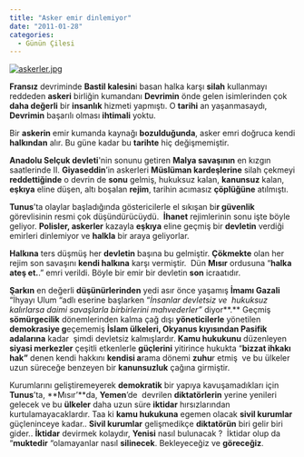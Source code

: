 ```yaml
---
title: "Asker emir dinlemiyor"
date: "2011-01-28"
categories: 
  - Günün Çilesi
---
```


[![askerler.jpg](/uploads/2011/01/askerler.jpg)](/uploads/2011/01/askerler.jpg "askerler.jpg")

**Fransız** devriminde **Bastil kalesin**i basan halka karşı **silah** kullanmayı reddeden **askeri** birliğin kumandanı **Devrimin** önde gelen isimlerinden çok **daha değerli** bir **insanlık** hizmeti yapmıştı. O **tarihi** an yaşanmasaydı, **Devrimin** başarılı olması **ihtimali** yoktu.

Bir **askerin** emir kumanda kaynağı **bozulduğunda**, asker emri doğruca kendi **halkından** alır. Bu güne kadar bu **tarihte** hiç değişmemiştir.

**Anadolu Selçuk devleti**'nin sonunu getiren **Malya savaşının** en kızgın saatlerinde II. **Giyaseddin**’in askerleri **Müslüman kardeşlerine** silah çekmeyi **reddettiğinde** o devrin de **sonu** gelmiş, hukuksuz kalan, **kanunsuz** kalan, **eşkıya** eline düşen, altı boşalan **rejim**, tarihin acımasız **çöplüğüne** atılmıştı.

**Tunus**’ta olaylar başladığında göstericilerle el sıkışan bi**r güvenlik** görevlisinin resmi çok düşündürücüydü.  **İhanet** rejimlerinin sonu işte böyle geliyor. **Polisler, askerler** kazayla **eşkıya** eline geçmiş bir **devletin** verdiği emirleri dinlemiyor ve **halkla** bir araya geliyorlar.

**Halkına** ters düşmüş her **devletin** başına bu gelmiştir. **Çökmekte** olan her rejim son savaşını **kendi halkına** karşı vermiştir.  Dün **Mısır** ordusuna “**halka ateş et.**.” emri verildi. Böyle bir emir bir devletin **son** icraatıdır.

**Şarkın** en değerli **düşünürlerinden** yedi asır önce yaşamış **İmamı Gazali** “İhyayı Ulum “adlı eserine başlarken “_İnsanlar devletsiz ve  hukuksuz kalırlarsa daimi savaşlarla birbirlerini mahvederler”_ diyor**.** Geçmiş **sömürgecilik** dönemlerinden kalma çağ dışı **yöneticilerle** yönetilen **demokrasiye g**eçememiş **İslam ülkeleri, Okyanus kıyısından Pasifik adalarına** kadar  şimdi devletsiz kalmışlardır. **Kamu hukukunu** düzenleyen **siyasi merkezler** çeşitli etkenlerle **güçlerini** yitirince hukukta “**bizzat ihkakı hak”** denen kendi hakkını **kendisi a**rama dönemi **zuhu**r etmiş  ve bu ülkeler uzun süreceğe benzeyen bir **kanunsuzluk** çağına girmiştir.

Kurumlarını geliştiremeyerek **demokratik** bir yapıya kavuşamadıkları için **Tunus**’ta, **Mısır’**da, **Yemen**’de  devrilen **diktatörlerin** yerine yenileri gelecek ve bu **ülkeler** daha uzun süre **iktidar** hırsızlarından kurtulamayacaklardır. Taa ki **kamu hukukuna** egemen olacak **sivil kurumlar** güçleninceye kadar.. **Sivil kurumlar** gelişmedikçe **diktatörün** biri gelir biri gider.. **İktidar** devirmek kolaydır, **Yenisi** nasıl bulunacak ?  İktidar olup da “**muktedir** “olamayanlar nasıl **silinecek**. Bekleyeceğiz ve **göreceğiz**.
